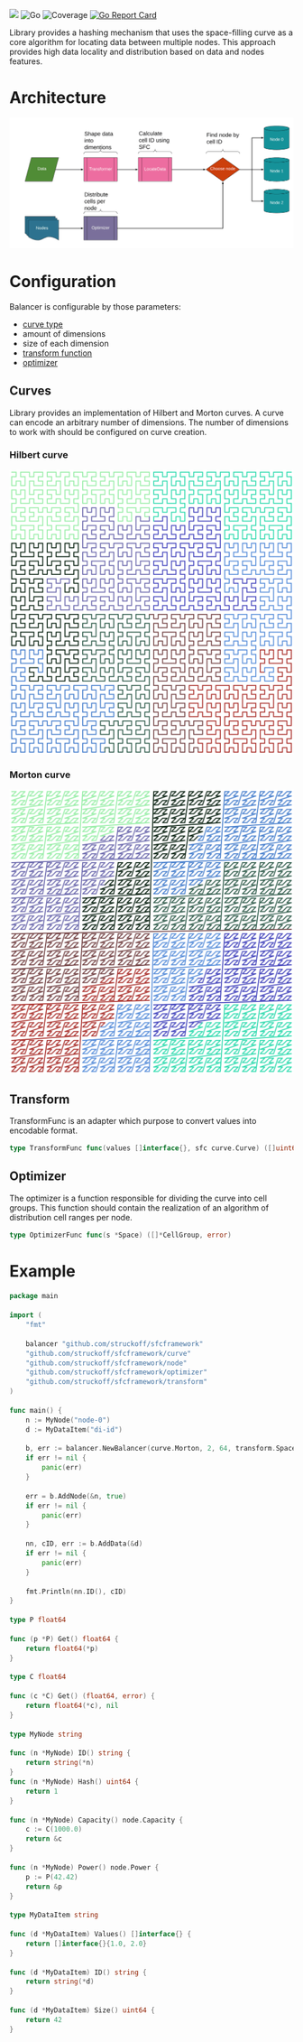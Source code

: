 [![](https://godoc.org/github.com/https://godoc.org/github.com/struckoff/sfcframework?status.svg)](https://godoc.org/github.com/struckoff/sfcframework)
![Go](https://github.com/struckoff/sfcframework/workflows/Go/badge.svg?branch=master)
![Coverage](https://s3.amazonaws.com/assets.coveralls.io/badges/coveralls_96.svg?branch=master)
[![Go Report Card](https://goreportcard.com/badge/github.com/struckoff/sfcframework)](https://goreportcard.com/report/github.com/struckoff/sfcframework)

Library provides a hashing mechanism that uses the space-filling curve as a core algorithm for locating data between multiple nodes.
This approach provides high data locality and distribution based on data and nodes features.
 

# Architecture
![scheme](images/scheme.png)

# Configuration
Balancer is configurable by those parameters:
 + [curve type](#curves)
 + amount of dimensions
 + size of each dimension
 + [transform function](#transform)
 + [optimizer](#optimizer)
## Curves
Library provides an implementation of Hilbert and Morton curves.
A curve can encode an arbitrary number of dimensions.
The number of dimensions to work with should be configured on curve creation. 
### Hilbert curve
![hilbert](images/hil.png)
### Morton curve
![morton](images/mor.png)

## Transform
TransformFunc is an adapter which purpose to convert values into encodable format.
````go
type TransformFunc func(values []interface{}, sfc curve.Curve) ([]uint64, error)
````
## Optimizer
The optimizer is a function responsible for dividing the curve into cell groups.
This function should contain the realization of an algorithm of distribution cell ranges per node.
````go
type OptimizerFunc func(s *Space) ([]*CellGroup, error)
````

# Example
````go
package main

import (
	"fmt"

	balancer "github.com/struckoff/sfcframework"
	"github.com/struckoff/sfcframework/curve"
	"github.com/struckoff/sfcframework/node"
	"github.com/struckoff/sfcframework/optimizer"
	"github.com/struckoff/sfcframework/transform"
)

func main() {
	n := MyNode("node-0")
	d := MyDataItem("di-id")

	b, err := balancer.NewBalancer(curve.Morton, 2, 64, transform.SpaceTransform, optimizer.PowerRangeOptimizer, nil)
	if err != nil {
		panic(err)
	}

	err = b.AddNode(&n, true)
	if err != nil {
		panic(err)
	}

	nn, cID, err := b.AddData(&d)
	if err != nil {
		panic(err)
	}

	fmt.Println(nn.ID(), cID)
}

type P float64

func (p *P) Get() float64 {
	return float64(*p)
}

type C float64

func (c *C) Get() (float64, error) {
	return float64(*c), nil
}

type MyNode string

func (n *MyNode) ID() string {
	return string(*n)
}
func (n *MyNode) Hash() uint64 {
	return 1
}

func (n *MyNode) Capacity() node.Capacity {
	c := C(1000.0)
	return &c
}

func (n *MyNode) Power() node.Power {
	p := P(42.42)
	return &p
}

type MyDataItem string

func (d *MyDataItem) Values() []interface{} {
	return []interface{}{1.0, 2.0}
}

func (d *MyDataItem) ID() string {
	return string(*d)
}

func (d *MyDataItem) Size() uint64 {
	return 42
}
````
